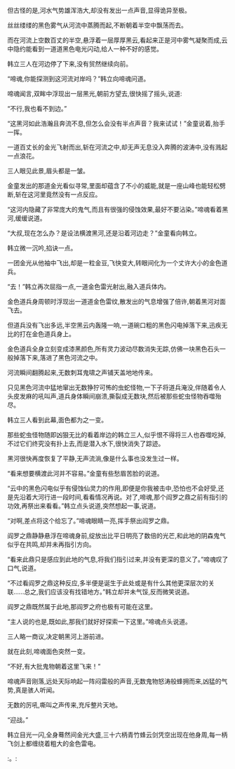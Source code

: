 
但古怪的是,河水气势雄浑浩大,却没有发出一点声音,显得诡异至极。

丝丝缕缕的黑色雾气从河流中蒸腾而起,不断朝着半空中飘荡而去。

而在河流上空数百丈的半空,悬浮着一层厚厚黑云,看起来正是河中雾气凝聚而成,云中隐约能看到一道道黑色电光闪动,给人一种不好的感觉。

韩立三人在河边停了下来,没有贸然继续向前。

“啼魂,你能探测到这河流对岸吗？”韩立向啼魂问道。

啼魂闻言,双眸中浮现出一层黑光,朝前方望去,很快摇了摇头,说道:

“不行,我也看不到边。”

“这黑河如此浩瀚且奔流不息,但怎么会没有半点声音？我来试试！”金童说着,抬手一挥。

一道百丈长的金光飞射而出,斩在河流之中,却无声无息没入奔腾的波涛中,没有溅起一点浪花。

三人眼见此景,眉头都是一皱。

金童发出的那道金光看似寻常,里面却蕴含了不小的威能,就是一座山峰也能轻松劈断,斩在这河里竟然没有一点反应。

“这河内隐藏了非常庞大的鬼气,而且有很强的侵蚀效果,最好不要沾染。”啼魂看着黑河,缓缓说道。

“大叔,现在怎么办？是设法横渡黑河,还是沿着河边走？”金童看向韩立。

韩立微一沉吟,掐诀一点。

一团金光从他袖中飞出,却是一粒金豆,飞快变大,转眼间化为一个丈许大小的金色道兵。

“去！”韩立再次屈指一点,一道金色雷光射出,融入道兵体内。

金色道兵身周顿时浮现出一道道金色雷纹,散发出的气息增强了倍许,朝着黑河对面飞去。

但道兵没有飞出多远,半空黑云内轰隆一响,一道碗口粗的黑色闪电掉落下来,迅疾无比的打在金色道兵身上。

金色道兵全身立刻变成漆黑颜色,所有灵力波动尽数消失无踪,仿佛一块黑色石头一般掉落下来,落进了黑色河流之中。

河流瞬间翻腾起来,无数刺耳鬼啸之声铺天盖地地传来。

只见黑色河流中猛地窜出无数狰狞可怖的虫蛇怪物,一下子将道兵淹没,伴随着令人头皮发麻的吼叫声,道兵身体瞬间崩溃,撕裂成无数块,然后被那些蛇虫怪物吞噬殆尽。

韩立三人看到此幕,面色都为之一变。

那些蛇虫怪物随即凶狠无比的看着岸边的韩立三人,似乎恨不得将三人也吞噬吃掉,不过它们终究没有扑上去,而是潜入水下,很快消失了踪迹。

黑河很快再度恢复了平静,无声流淌,像是什么事也没发生过一样。

“看来想要横渡此河并不容易。”金童有些愁眉苦脸的说道。

“云中的黑色闪电似乎有侵蚀仙灵力的作用,即便是你我被击中,恐怕也不会好受,还是先沿着大河行进一段时间,看看情况再说。对了,啼魂,那个阎罗之鼎之前有指引的功效,再祭出来看看。”韩立点头说道,突然想起一事,说道。

“对啊,差点将这个给忘了。”啼魂眼睛一亮,挥手祭出阎罗之鼎。

阎罗之鼎静静悬浮在啼魂身前,绽放出比平日明亮了数倍的光芒,和此地的阴森鬼气似乎在共鸣,却并未再指引方向。

“看来此鼎只是感应到此地的气息,将我们指引过来,并没有更深的意义了。”啼魂叹了口气,说道。

“不过看阎罗之鼎这种反应,多半便是诞生于此处或是有什么其他更深层次的关联……总之,我们应该没有找错地方。”韩立却并未气馁,反而微笑说道。

阎罗之鼎既然属于此地,那阎罗之府也极有可能在这里。

“主人说的也是,既如此,那我们就好好探索一下这里。”啼魂点头说道。

三人略一商议,决定朝黑河上游前进。

就在此刻,啼魂面色突然一变。

“不好,有大批鬼物朝着这里飞来！”

啼魂声音刚落,远处天际响起一阵闷雷般的声音,无数鬼物怒涛般蜂拥而来,凶猛的气势,真是骇人听闻。

无数的厉吼,嘶叫之声传来,充斥整片天地。

“迎战。”

韩立目光一闪,全身蓦然间金光大盛,三十六柄青竹蜂云剑凭空出现在他身周,每一柄飞剑上都缠绕着粗大的金色雷电。

:。: